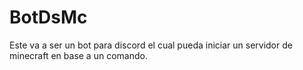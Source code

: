 # BotDsMc
Este va a ser un bot para discord el cual pueda iniciar un servidor de minecraft en base a un comando.
